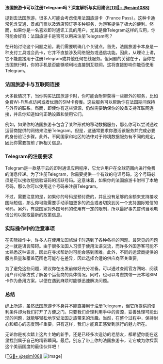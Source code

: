**法国旅游卡可以注册Telegram吗？深度解析与实用建议[[TG💪+ @esim1088](https://t.me/s/esim1088)]**

提到去法国旅游，很多人可能会考虑使用法国旅游卡（France Pass）。这种卡通常包含交通、景点门票以及酒店预订等多种服务，为游客提供了极大的便利。然而，如果你是一名喜欢即时通讯工具的用户，尤其是像Telegram这样的应用，你可能会好奇：法国旅游卡是否可以用来注册Telegram呢？

在开始讨论这个问题之前，我们需要明确几个关键点。首先，法国旅游卡本身是一种支付工具或会员卡，它并不直接涉及网络服务或通信功能。因此，从理论上讲，它不能直接用于注册Telegram或其他任何在线服务。但问题的关键在于，当你在法国旅行时，你的手机是否能够顺利地连接到互联网，这将直接影响你能否使用Telegram。

### 法国旅游卡与互联网连接

大多数情况下，当你购买法国旅游卡时，你可能会附带获得一些额外的服务，比如免费Wi-Fi热点访问或者优惠的SIM卡套餐。这些服务可以帮助你在法国期间保持与外界的联系。然而，即使你有这些资源，仍然需要确保你的设备支持互联网连接，并且你知道如何正确设置和使用它们。

例如，如果你的法国旅游卡包含了某种形式的移动数据服务，那么你可以尝试通过运营商提供的网络来注册Telegram。但是，这通常要求你激活该服务并完成必要的身份验证步骤。此外，不同国家和地区的法律对于跨境数据服务有不同的规定，因此你需要提前了解相关信息。

### Telegram的注册要求

Telegram是一款基于云的即时通讯应用程序，它允许用户在全球范围内进行免费的消息传递。为了注册Telegram，你需要提供一个有效的电话号码。这个号码必须是可以接收短信验证码的活跃号码。这意味着，如果你的法国旅游卡附带了本地号码，那么你可以使用这个号码来注册Telegram。

不过，需要注意的是，如果你的号码是预付费的，并且没有足够的余额来支持接收国际短信，那么你可能需要手动添加更多的资金或者切换到另一个支持国际短信的号码。另外，有些国家对外国号码的使用有一定的限制，所以最好事先咨询当地电信公司以获取最新的政策信息。

### 实际操作中的注意事项

在实际操作中，许多人在使用法国旅游卡时遇到了各种各样的问题。最常见的问题之一就是语言障碍。由于很多法国人习惯于使用法语交流，而许多外国游客可能不太熟悉这种语言，因此在寻求帮助时可能会感到困难。此外，不同的运营商提供的服务质量和覆盖范围也可能存在差异，因此选择合适的供应商至关重要。

为了避免这些问题，建议你在出发前做好充分准备。可以通过查阅官方网站、阅读用户评论等方式了解各个运营商的具体情况。同时，也可以考虑携带一张本地SIM卡作为备用方案，以便在遇到麻烦时能够迅速解决问题。

### 总结

综上所述，虽然法国旅游卡本身并不能直接用于注册Telegram，但它所提供的便利条件却为我们打开了方便之门。只要我们合理利用手中的资源，妥善处理可能出现的问题，就能够轻松地享受法国之旅带来的乐趣。当然，在整个过程中，保持耐心和细心的态度同样重要。只有这样，我们才能真正感受到旅行的魅力所在。

无论你是初次踏上这片土地的新手，还是已经多次造访的老朋友，都希望你能在这里找到属于自己的精彩瞬间。最后，别忘了带上你的法国旅游卡，让它成为你探索这个美丽国度的最佳伙伴吧！

[[TG💪+ @esim1088](https://t.me/s/esim1088) ![Image](https://i.postimg.cc/4NQfJmqS/Snipaste-2025-05-13-00-14-12.png)]